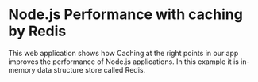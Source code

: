 # Node.js Performance with caching by Redis
This web application shows how Caching at the right points in our app improves the performance of Node.js applications.
In this example it is in-memory data structure store called Redis.
